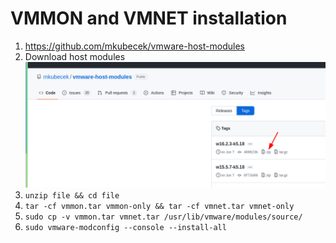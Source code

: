 # VMMON and VMNET installation

1. https://github.com/mkubecek/vmware-host-modules
2. Download host modules
![picture 1](../../../images/75f427b960e7b6eef2149b880d7d0844be8fe2bcd26bb03519f984bff68ff1a1.png)  
3. ```unzip file && cd file```
4. ```tar -cf vmmon.tar vmmon-only && tar -cf vmnet.tar vmnet-only```
5. ```sudo cp -v vmmon.tar vmnet.tar /usr/lib/vmware/modules/source/```
6. ```sudo vmware-modconfig --console --install-all```

